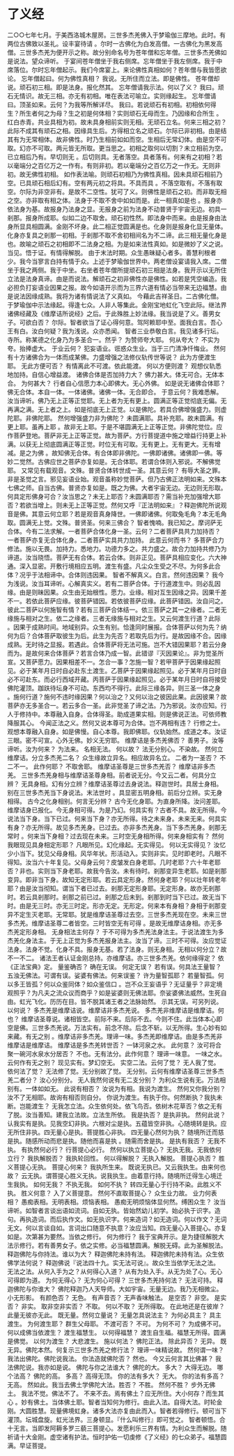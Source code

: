 # 了义经

二○○七年七月。于美西洛城木屋房。三世多杰羌佛入于梦瑜伽三摩地。此时。有两位古佛致以圣礼。设丰宴待请 。尔时一古佛化为白发高僧。一古佛化为黑发高僧。三世多杰羌为便开示之称。故分别命名号为苍年僧和忘年僧。三世多杰羌佛如是说法。望众谛听。
于宴间苍年僧坐于我右侧席。忘年僧坐于我左侧席。我于中席落位。尔时忘年僧起示。我们今席宴上。来论佛性真相如何？苍年僧与我皆愿欲论。
忘年僧起曰。何为佛性真相？
我说。无所住而立法。即是佛性。
苍年僧却说。顽石初三相。即是法身。报化然其。
忘年僧请我示法。何以了义？
我曰。顽石无情识。故无三相。亦无有初相。唯在表法可喻立。实则缘起生。
忘年僧请曰。顶圣如来。云何？为我等所解详尽。
我曰。若说顽石有初相。初相依何得生？所生者何之为母？生之初是何体相？实则顽石无母而生。乃因缘和合所生 。红白赤青。共业具相为初。故未具身相前实则无相。无顽石立名。何来三相之初？此际不成其有顽石之相。因缘具生后。方得相立名之顽石。尔际已非初相。由是结其有为无常相体。故非佛性。时乃生相前如如而空。生相后无常幻体。由是空不可取。幻亦不可取。两元皆无所取。更当思之。初相之取何以切割？未立相前为空。已立相后乃有。早切则无 。后切则具。无者落空。具者落有。何来有之初相？若以毫端分之百亿万之一作有。有则非初。若以毫端分之百亿万之一作无。无则非初。故无佛性初相。
如作表法喻。则顽石初相乃为佛性真相。因未具顽石相前乃空。已具顽石相后幻有。空有两元初之将具。不具而具 。不落空取有。不落有取空。尔际为非空非有。是故不二空性。犹可了义。则佛性是顽石之初。而非取无相之空。亦非取有相之体。法身于不取不舍中如如而是。此一相真如是也 。报身亦依法身为基。故报身乃法身之显。无报身之前为法身不动普贤于宇宙无边。初具一剎那。报身所成耶。似如二边不取舍。顽石初性然。即法身中而来。由是报身由法身所显具相圆满。金刚不坏身。此二相正觉圆满是也。化身则是报身化显无量体。化身亦复具之剎那一初相。于剎那不取不舍初相间名为不二谛。此三相无量化身是也。故喻之顽石之初相即不二法身之相。为是如来法性真如。如是微妙了义之说。当见。悟于证。有情得解脱。
由于末法时期。众生愚昧疑心者多。善慧利根者少。我今当寥言白持有情于众。上述于梦瑜伽世界中。两老僧设宴请我入席。二僧坐于我之两侧。我于中坐。右坐者苍年僧所提顽石初三相是法身。我开示以无所住立法是法身真谛。由是而说法。解顽石之初非佛性亦是佛性。如若是凭空编造。我必担负打妄语业因果之报。故今如语开示而为三界六道有情必当带来无边福慧。由是说法因缘成熟。我将为诸有情说法了义真如。
今藉此吉祥圣日。二古佛化僧。于梦瑜伽中示法缘起。得逢七众。人非人等集此。金刚宝地虹化飞空此际。继法界诸佛经藏及《维摩诘所说经》之后。于此殊胜上妙法缘。我当说是了义。善男女子。可欲白否？
尔际。智者欲当了证心得何意。驾阿赖耶中至。面我白言。吾心王有白。汝白何疑？我为浅说。众亦悉闻。
智者三业恭敬白言。我见诸多行坛。寺所。称某德之化身乃为多圣合一。然乎？
为赞师夸大耶。
何从夸大？
不实为夸。抬捧虚大。
于业云何？
犯妄语业。诳惑众生业。当于三门清净忏悔业。
然何有十方诸佛合为一体而成某佛。力盛增强之法修仪轨传世等说？
此为方便渡生耶。
无此方便可否？
有情离此不可渡。依此能渡。
何以方便则渡？
观想仪轨悉地加持。自信心增益渡。
诸佛合体是否加持力大？
佛力甚大。体无可合。无体本合。
为何甚大？
行者自心信愿力本心即佛大。无心外佛。
如是说无诸佛合体耶？
佛无合体。本自一体。一体诸佛。诸佛一体。无合即合。
于意云何？我难悉解。
汝当谛听。佛乃无上正等正觉耶。无上者为无有更上。圆满正等正觉彻底无偏。无再满之满。无上者之上。如是彻底无上正觉。以是佛陀。若具合佛增强盛力。则虚陀耶。非佛陀耶。
然何增强盛力非为佛陀？
未圆满耶。具补充耶。故未圆满。有更上耶。虽再上耶 。故非无上耶。于是不堪圆满无上正等正觉。非佛陀觉位。应作菩萨登地。菩萨非无上正等正觉。故为菩萨。方行菩提道中施之增益行持更上补满。以获无上彻底圆满正等正觉。时位无有可取。无有更上。无有更大。无有增减。是之为佛 。故知佛无合体。有合体即非佛陀。一佛即诸佛。诸佛即一佛。等妙二觉然。古佛应世之菩萨亦复如是。无合体耶。若谓合体则入邪说。不解佛觉耶。
又常见有载观音。文殊。普贤合体转世成一圣。其意云何？
有辱大圣之罪。非是圣觉之言。邪见妄语业始。观音虽称妙觉菩萨。但乃古佛正法明如来。文殊本七佛之师。自当古佛。普贤亦复如是。既之为佛。大者宇宙无边。无边则无形取。何具定形佛身可合？汝当思之？未无上耶否？未圆满耶否？需当补充加强增大耶否？若欲当增上。则未无上正等正觉。然何又呼『正法明如来』？释迦佛陀所说观音是佛。其意云何立耶？若是观音真身降世。一佛即诸佛。何取兔毛角？本无毛角取。圆满无上觉。文殊。普贤圣。何来三佛合？
智者愧喃。我已知之。摩诃萨无合体。今有二法求解。一者菩萨合体化身一圣。云何？二者菩萨具共力加持否？
一者菩萨亦复无合体化身。二者菩萨实具共力加持。
此意云何而书？
多菩萨合力修法。施以无畏。加持力。悉地力。功德力多之。共力盛之。故合力加持共修乃为谛道。汝当晓悟。菩萨无有合体。若云合体。则非正见。菩萨具相应变化。六大神通。深入显密。开敷行境相应五明。渡生有盛。凡尘众生受之不尽。为何多此合体？况乎于法相谛中。合体则违因果。
智者不解真义。白言。然何违因果？
我今为浅说。汝当耳谛听。心解真实义。若有二菩萨合体。于行道渡生中。则必乱因缘。由是则昧因果。众生由无始根性。愿力。业缘。相对互生因缘之异。因果千差不一。若依此菩萨应缘。彼菩萨错因。若依彼菩萨应缘。此菩萨错因。汝自问之。彼此二菩萨以何施智有情？若有三菩萨合体结一。依三菩萨之其一之缘者。二者无缘施与相对之生。依二之缘者。三者无缘施与相对之生。又云何渡生行道？此际 。因果于成熟时间。地域别异。众生有别。恰逢同时展报。合体菩萨以何为先？纳何为后？合体菩萨取彼生为后。此生为先否？若取先后为行。是故因缘不合。因缘成熟。无时待之显报。若遇此。合体菩萨将无法可施。岂不大错因果耶？若云分身而为。是故何来合体菩萨？若言合体乃成一智。此错谬『灭因果论』。非为觉圣所宣。又菩萨愿力。因果相差不一。怎合一事？怎施一智？若甲菩萨于因果缘起照见。必于某年月日时自必赴东土渡生。乙菩萨于因果缘起照见。必于某年月日时自必不可赴东。而必行西域开藏。丙菩萨于因果缘起照见。必于某年月日时自将接受佛陀灌顶。跏趺待坛身不可动。东西均不得行。此际三缘各异。则三圣一体之身 。施何行道？施何不违时缘因果？何以治之？又何以治之彼因此果。此因彼果？故菩萨亦无多圣合一。若云多合一圣。此非觉圣了谛之法。乃为邪说。汝亦应知。行人于修持中。本尊融入自身。合体得圣。助成道果实相。则是佛说正法。可依师教降服其心。
今闻正法之义。然何又说本尊可为合体。岂不两相有违？
行修之士。观想本尊融入自身。如是佛慢。自心本尊。我即佛耶。仪轨始然。成道之本。汝证三眼。密不可宣。心外无佛。妙义无穷耶。
维摩诘是多杰羌佛否？
善男子。汝等谛听。汝为何来？
为法来。
名相无法。
何以故？
法无分别心。不染故。
然何立维摩诘。分立多杰羌二名？
众生缘故立异名。相应故异名立。
二者为一圣否？
不二不一。
此作何耶？
不取舍耶。
维摩诘圣尊是三世多杰羌否？
维摩诘非多杰羌。
三世多杰羌身相与维摩诘圣尊身相。前者说无分。今又云二者。何具分立辨？
无具身相。幻有分立辨？维摩诘圣尊过去身说法。释迦世时。具居士身相。别在三世多杰羌当下身说法。末法世时 。具显密五明身相。前后分立辨。实无身相得。
古今之化身相别。何言无分辨？
古今无化身耶。为直身所降。汝问差耶。维摩诘身已报化。今无身相可得。为是乃幻。何具实有？古者不具。故无所得。今说法当下身。当下已过。何来当下身？亦无所得。待之未来身。未来无来。何具实有身？亦无所得。故见多杰羌身。已过去。亦非多杰羌身。当下多杰羌身。剎那无常时 。何来当下身相？过去现在未来。三时空无身相所得。何来身相实有？
然何我眼现见具身相定形耶？
凡眼所见。幻化缘起。无实得见。
何以无实得见？
汝忆少小当下。犹见父母身相。风华年状。形活动入。实则非实。见时即老时。凡眼不得知。汝当六十年复见。父母身云何？皮皱发白身老耶。几时老耶？六十年老耶否？非也。实则当下身老耶。故我今告汝。未有待时。剎那变异生老耶。如是剎那变异。即非当下身。故知无定形耶。若云具定形身。然何身老耶？何以壮年转老年耶？由是汝当彻知。谓当下者已过去。剎那无定形身耶。无定形身。故亦无剎那时。若云具剎那时。剎那之前已过。剎那之后未到。剎那到时当下已过。故无当下时。由是无三时。亦无三时定。形亦无定。无形定。何来本有身相？身相于剎那变异不定生灭老耶。无常耶。犹是维摩诘圣尊过去空。三世多杰羌现在空。未来三世多杰羌。维摩诘圣尊二者皆空。三时皆空无有可得 。是故无维摩诘身相。亦无多杰羌定形身相。
无身相法主何存？
于不可得为多杰羌法身法主。于说法渡生为多杰羌化身法主。于无上正觉为多杰羌报身法主。汝当了谛。三时不可得。汝应觉证法身。法身不觉。化身不具。报身无基。若了法身。则无身相。无相以何分立？故不一不二。
诸法王者认证金刚总持。亦维摩诘。亦三世多杰羌。依何缘得定？
依《正法宝典》定。
量鉴确否？
确在无误。
何定无误？
若有误。何具法王量智？五浊无佛法。可谓有误。娑婆有佛法。何来误鉴？
许为量智孤耶？
若量智孤。何以多王皆孤？何以众鉴同体？如众鉴信口 。岂不众王妄语乎？无证量乎？非定境观照乎？为凡夫之流众议而商乎？如是娑婆则无佛法耶。奈娑婆佛法威然。生死自由。虹光飞化。历历在目。皆不脱其诸王者之法脉始然。
示其无误。可另列说。以何说？
多杰羌是维摩诘说。维摩诘非多杰羌说。
多杰羌非维摩诘是维摩诘。何也？
维摩诘圣尊说。诸相皆空。前际不来。后际不去。今则不住。此当体本心即空是佛。三世多杰羌说。万法实有。前念不除。后念不斩。以无所得。生心妙有如来藏。有无之别 。维摩诘非多杰羌。理谛一味。多杰羌即维摩诘。由是多杰羌非维摩诘是维摩诘。
维摩诘是多杰羌转世否？
一钵河泉之水。
此何意？
汝可将合聚一碗河水泉水分居否？
不也。无有法分。此作何意？
理谛一味意。
一味之水。云何作有无之别？
现见实有。梦幻空无。
实空二法。云何了觉？
无人我了觉。
依何法了觉？
无法修了觉。无分别故了觉。
无分别。云何有维摩诘圣尊三世多杰羌二者分？
汝心分别分。
无人我然何说有无二支分别？
为利众生说有无。万法相别有。一体如如无。
此说有相否？
汝说为有相。我说为渡生。
然何又你我分别？
汝不了无相耶。故询有相否则自分。
你说为渡生。有执于你。何然断执？我执未断。岂能渡生？
无我怎立法。众生依何处。依飞鸟否。依树木花草否？依之无有了脱。汝当善知。建我立法故。立法生所依。
我是执否？
是执非执。
然何此说？
认我实有是执。见我空幻非执。六根对尘是执。五蕴皆空非执。心随境转是执。应无所住非执。四无量心是执。菩提胜心非执。
四无量心然何为执？
随境所迁而慈是执。随感所动而悲是执。随他而喜是执 。随需而舍是执。
是执有我否？
无我不执。
有执然何必行？
行菩提心必行。
然何以执立菩提心？
无执无我。无我依何立行？
我执解脱否？
我执轮回性。
何以得解脱？
无执入解脱。
菩提心执否？
胜义菩提心无执。
菩提心何来？
我执所生来。
既说无执已。又云我执生。由来何也故？
云无执。谓菩提心胜义无执。说我执生。由着意行持。随境所迁得生心境迁生我执。
如何无我？
不执无我。
如何不执？
转四无量心于行持不染。此胜义不执。
胜义何意？
入了义菩提意。
然何不直取菩提心？
众生业力故。
业力何表相？
愚痴表相。无明表相。烦恼表相。
愚痴无明烦恼体显何然。缚困众生？
汝当谛听。如智者言谈出语如流词。自如无执。皆始然幼儿初学。始必执于识字。造句。再执造词。而后执作文。如无执识字。何来造词？如无造词。何以作文？无词无文。何以言谈自如。言词出口随意不执意？汝应当知。四无量心入菩提心。亦复如是。次第甚为要然。当依之修行。
何为修行？
我于宝典开示。是为捷径解脱大法示修行。若有善男女子。依之实修。必当福慧圆满。解脱无碍。此为圣解脱法。
释迦佛陀与你持法。谁以为大？
释迦佛陀未持有法。
释迦佛陀未持有法。众生依佛学法何说？
释迦佛说『说法四十九。实无法可说』。故众生当依学无法之法。
无法之法。从何入手为之？从何得心入道？
从有为处入手。从无为处了心。无心可得即为道。
为何无得心？
无为何心可得？
三世多杰羌持何法？
无法可持。
释迦佛陀与你谁大？
佛陀释迦乃人天导师。大如宇宙。无量无边。我乃无相微尘。小无形影。
有颜色否？
无色。
有声音否？
无声香味触法。
是空否？
非空。
是实否？
非实。
取非空非实否？
不取。
何以不取？
无所得取。
在此地还是在彼岸？
此量无彼亦无此。
既无量。然何立量说？
无量怎具说法主？
为何必具主？
具主渡生。
为何渡生耶？
群生父母耶。
不渡可否？
不可。
为何不可？
为成佛不可。
何以成佛当依渡生？
渡生福慧生。
以何得福慧？
渡生自生福。福慧无所得。圆满是佛觉。
以何为渡生？
大悲渡生。
施以何法？
佛陀正法。
除此异否？
无异。
既无异。佛陀本然。何复示三世多杰羌之修行法？
理谛一味精说故。
然何谓一味？
我法出佛陀。佛陀说我法。
你法造就佛陀否？
然也。
今又云何言其比佛甚？
我法佛陀说。我亦如是说。
佛陀与你之法谁大？
佛陀的大。
多大？
大得无边。
哪个法高？
佛陀的高。
多高？
高得无顶。
你的法有多大？
无大。
你的法有多高？
无高。
然如此。我当去佛土学佛陀大法。胜否？
不胜。
然何不胜？
步外无佛土。
我法不觉。佛法不了。
不来不去。焉有佛土？应无所住。大小何存？而生其心 。妙有佛土。当体佛土耶。智者当知何为修行。由此入法。自得大法。时轮金刚。大圆胜慧。现量佛境虹身。诸多大法亦复由此而入。智者若得修行。顿可当下灌顶。坛城盘旋。虹光法界。三身顿显。『什么叫修行』即可觉之。
智者顿悟。合十无言。当即发阿耨多罗三藐三菩提心。发愿利乐三界有情。为利众生而解脱。随祈请十大金刚。虚空诸有护法。恒时护佑一切虔修《了义经》的七众弟子。福慧圆满。早证菩提。